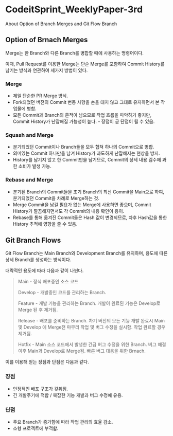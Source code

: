 
# CodeitSprint_WeeklyPaper-3rd
About Option of Branch Merges and Git Flow Branch

## Option of Brnach Merges
Merge는 한 Branch와 다른 Branch를 병합할 때에 사용하는 명령어이다.

이때, Pull Request를 이용한 Merge는 단순 Merge를 포함하여 Commit History를 남기는 방식과 연관하여 세가지 방법이 있다.

### Merge
  - 제일 단순한 PR Merge 방식.
  - Fork되었던 버전의 Commit 변동 사항을 손을 대지 않고 그대로 유지하면서 본 작업물에 병합.
  - 모든 Commit과 Branch의 흔적이 남으므로 작업 흐름을 파악하기 좋지만, Commit History가 난잡해질 가능성이 높다. - 장점이 곧 단점이 될 수 있음.
  
### Squash and Merge
  - 분기되었던 Commit이나 Branch들을 모두 합쳐 하나의 Commit으로 병합.
  - 의미있는 Commit 하나만을 남겨 History가 과도하게 난잡해지는 현상을 방지.
  - History를 남기지 않고 한 Commit만을 남기므로, Commit의 상세 내용 검수에 과한 소비가 발생 가능.
   
### Rebase and Merge
  - 분기된 Branch의 Commit들을 초기 Branch의 최신 Commit을 Main으로 하여, 분기되었던 Commit을 차례로 Merge하는 것.
  - Merge Commit을 남길 필요가 없는 Merge에 사용하면 좋으며, Commit History가 깔끔해지면서도 각 Commit의 내용 확인이 용이.
  - Rebase를 통해 옮겨진 Commit들은 Hash 값이 변경되므로, 차후 Hash값을 통한 History 추적에 영향을 줄 수 있음.

## Git Branch Flows
Git Flow Branch는 Main Branch와 Development Branch를 유지하며, 용도에 따른 상세 Branch를 생성하는 방식이다.

대략적인 용도에 따라 다음과 같이 나뉜다.

> Main - 정식 배포중인 소스 코드
> 
> Develop - 개발중인 코드를 관리하는 Branch.
> 
> Feature - 개발 기능을 관리하는 Branch. 개발이 완료된 기능은 Develop로 Merge 된 후 제거됨.
> 
> Release - 배포를 준비하는 Branch. 차기 버전의 모든 기능 개발 완료시 Main 및 Develop 에 Merge전 마무리 작업 및 버그 수정을 실시함. 작업 완료할 경우 제거됨.
> 
> Hotfix - Main 소스 코드에서 발생한 긴급 버그 수정을 위한 Branch. 버그 해결 이후 Main과 Develop로 Merge됨. 빠른 버그 대응을 위한 Brnach.

이를 이용해 얻는 장점과 단점은 다음과 같다.

### 장점
- 안정적인 배포 구조가 갖춰짐.
- 긴 개발주기에 적합 / 복잡한 기능 개발과 버그 수정에 유용.

### 단점
 - 주요 Branch가 증가함에 따라 작업 관리의 효율 감소.
 - 소형 프로젝트에 부적합.
